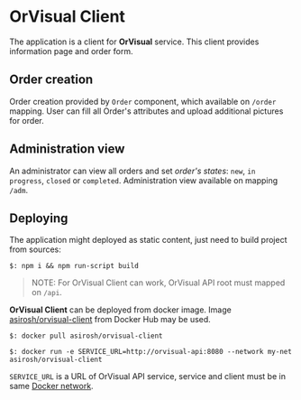 # OrVisual Client

The application is a client for **OrVisual** service. This client provides information page and
order form.

## Order creation

Order creation provided by `Order` component, which available on `/order` mapping. User can fill
all Order's attributes and upload additional pictures for order.

## Administration view

An administrator can view all orders and set _order's states_: `new`, `in progress`, `closed` or
`completed`. Administration view available on mapping `/adm`.

## Deploying

The application might deployed as static content, just need to build project from sources:

`$: npm i && npm run-script build`

> NOTE: For OrVisual Client can work, OrVisual API root must mapped on `/api`.

**OrVisual Client** can be deployed from docker image. Image
[asirosh/orvisual-client](https://hub.docker.com/r/asirosh/orvisual-client/) from Docker Hub may be
used.

`$: docker pull asirosh/orvisual-client`

`$: docker run -e SERVICE_URL=http://orvisual-api:8080 --network my-net asirosh/orvisual-client`

`SERVICE_URL` is a URL of OrVisual API service, service and client must be in same
[Docker network](https://docs.docker.com/v17.09/engine/userguide/networking/).
